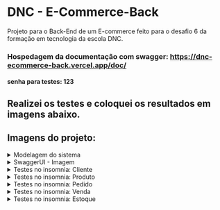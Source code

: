 # DNC - E-Commerce-Back
Projeto para o Back-End de um E-commerce feito para o desafio 6 da formação em tecnologia da escola DNC.

### Hospedagem da documentação com swagger: https://dnc-ecommerce-back.vercel.app/doc/
#### senha para testes: 123

Realizei os testes e coloquei os resultados em imagens abaixo.
----------------------------------------------------------------------------------------------------------
## Imagens do projeto:

<details>
<summary>Modelagem do sistema</summary>
  
![Diagrama de venda](/public/DiagramaDeVenda.png)

</details>

<details>
<summary>SwaggerUI - Imagem</summary>
  
![SwaggerUI - Imagem](/public/api.png)

</details>

<details>
<summary> Testes no insomnia: Cliente</summary>

#### Insomnia Cliente - Cadastro
![Insomnia Cliente - Cadastro](/public/InsomniaCliente/cadastro.jpg)
#### Insomnia Cliente - Edição
![Insomnia Cliente - Edição](/public/InsomniaCliente/Editar.jpg)
#### Insomnia Cliente - Buscar todos
![Insomnia Cliente - Buscar todos](/public/InsomniaCliente/buscarTodos.jpg)
#### Insomnia Cliente - Buscar por ID
![Insomnia Cliente - Buscar por ID](/public/InsomniaCliente/buscarID.jpg)
#### Insomnia Cliente - Deletar
![Insomnia Cliente - Deletar](/public/InsomniaCliente/deletar.jpg)

</details>

<details>
<summary>Testes no insomnia: Produto</summary>

#### Insomnia Produto - Cadastrar Produto
![Insomnia Produto - cadastrar Produto](/public/InsomniaProdutos/cadastroProduto.jpg)
#### Insomnia Produto - Buscar Produtos
![Insomnia Produto - Buscar Produtos](/public/InsomniaProdutos/produtosCadastrados.jpg)
#### Insomnia Produto - Buscar Produto especifico
![Insomnia Produto - Buscar Produto especifico](/public/InsomniaProdutos/produtoEspecifico.jpg)

</details>

<details>
<summary>Testes no insomnia: Pedido</summary>

#### Insomnia Pedido - Incluir Item no Pedido
![Insomnia Pedido - incluir Item no Pedido](/public/InsomniaPedido/incluirItemPedido.jpg)
#### Insomnia Pedido - Listar Pedido do Cliente
![Insomnia Pedido - listar Pedido do Cliente](/public/InsomniaPedido/listarPedidoCliente.jpg)
#### Insomnia Pedido - Deletar Pedido do Cliente
![Insomnia Pedido - Deletar Pedido do Cliente](/public/InsomniaPedido/pedidoDeletado.jpg)

</details>

<details>
<summary>Testes no insomnia: Venda</summary>

#### Insomnia Venda - Gerar Venda
![Insomnia Venda - Gerar Venda](/public/InsomniaVenda/gerarVenda.jpg)
#### Insomnia Venda - Buscar Venda especifica
![Insomnia Venda - Buscar Venda especifica](/public/InsomniaVenda/vendaEspecifica.jpg)
#### Insomnia Venda - Buscar todas as vendas
![Insomnia Venda - Buscar todas as vendas](/public/InsomniaVenda/vendasFeitas.jpg)
#### Insomnia Venda - Deletar Venda especifica
![Insomnia Venda - Deletar Venda especifica](/public/InsomniaVenda/deletarVenda.jpg)

</details>

<details>
<summary>Testes no insomnia: Estoque</summary>

#### Insomnia Estoque - Atualizar Produto
![Insomnia Estoque - Atualizar Produto](/public/InsomniaEstoque/atualizarProduto.jpg)
#### Insomnia Estoque - Mostrar Estoque
![Insomnia Estoque - Mostrar Estoque](/public/InsomniaEstoque/estoque.jpg)
#### Insomnia Estoque - Buscar produto especifico
![Insomnia Estoque - Buscar produto especifico](/public/InsomniaEstoque/itemEspecifico.jpg)
#### Insomnia Estoque - Remover produto do sistema
![Insomnia Estoque - Remover produto do sistema](/public/InsomniaEstoque/produtoRemovido.jpg)

</details>
